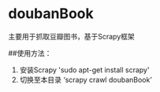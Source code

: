 # doubanBook
主要用于抓取豆瓣图书，基于Scrapy框架


##使用方法：
1. 安装Scrapy 
'sudo apt-get install scrapy'
2. 切换至本目录
‘scrapy crawl doubanBook’
